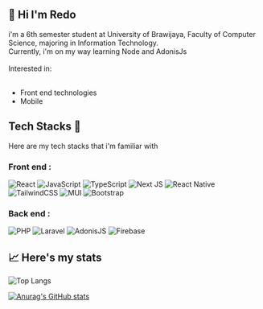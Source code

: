 <h2>👋 Hi I'm Redo </h2>
i'm a 6th semester student at University of Brawijaya, Faculty of Computer Science, majoring in Information Technology.
<br>
Currently, i'm on my way learning Node and AdonisJs
<br><br>
 Interested in: 
 <br><br>
<ul>
  <li>Front end technologies</li>
  <li> Mobile</li>
</ul>

<!-- Contact me via https://redomeire.github.io -->

## Tech Stacks 🤖

Here are my tech stacks that i'm familiar with

### Front end :

![React](https://img.shields.io/badge/react-%2320232a.svg?style=for-the-badge&logo=react&logoColor=%2361DAFB) ![JavaScript](https://img.shields.io/badge/javascript-%23323330.svg?style=for-the-badge&logo=javascript&logoColor=%23F7DF1E) ![TypeScript](https://img.shields.io/badge/typescript-%23007ACC.svg?style=for-the-badge&logo=typescript&logoColor=white) ![Next JS](https://img.shields.io/badge/Next-black?style=for-the-badge&logo=next.js&logoColor=white) ![React Native](https://img.shields.io/badge/react_native-%2320232a.svg?style=for-the-badge&logo=react&logoColor=%2361DAFB) ![TailwindCSS](https://img.shields.io/badge/tailwindcss-%2338B2AC.svg?style=for-the-badge&logo=tailwind-css&logoColor=white) ![MUI](https://img.shields.io/badge/MUI-%230081CB.svg?style=for-the-badge&logo=mui&logoColor=white) ![Bootstrap](https://img.shields.io/badge/bootstrap-%23563D7C.svg?style=for-the-badge&logo=bootstrap&logoColor=white)

### Back end :

![PHP](https://img.shields.io/badge/php-%23777BB4.svg?style=for-the-badge&logo=php&logoColor=white) ![Laravel](https://img.shields.io/badge/laravel-%23FF2D20.svg?style=for-the-badge&logo=laravel&logoColor=white) ![AdonisJS](https://img.shields.io/badge/adonisjs-%23220052.svg?style=for-the-badge&logo=adonisjs&logoColor=white) ![Firebase](https://img.shields.io/badge/firebase-%23039BE5.svg?style=for-the-badge&logo=firebase)

<h2>📈 Here's my stats</h2>

![Top Langs](https://github-readme-stats.vercel.app/api/top-langs/?username=redomeire&theme=tokyonight&layout=compact)

[![Anurag's GitHub stats](https://github-readme-stats.vercel.app/api?username=redomeire&show_icons=true&theme=tokyonight)](https://github.com/anuraghazra/github-readme-stats)

<!---
bleedingcactus/bleedingcactus is a ✨ special ✨ repository because its `README.md` (this file) appears on your GitHub profile.
You can click the Preview link to take a look at your changes.
--->
